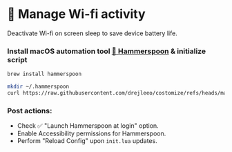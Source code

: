 # 🛜 Manage Wi-fi activity
Deactivate Wi-fi on screen sleep to save device battery life.

### Install macOS automation tool [🔨 Hammerspoon](https://www.hammerspoon.org/) & initialize script
```bash
brew install hammerspoon

mkdir ~/.hammerspoon
curl https://raw.githubusercontent.com/drejleeo/costomize/refs/heads/main/init.lua > ~/.hammerspoon/init.lua
```

### Post actions:
  - Check ✅ "Launch Hammerspoon at login" option.
  - Enable Accessibility permissions for Hammerspoon.
  - Perform "Reload Config" upon `init.lua` updates.
